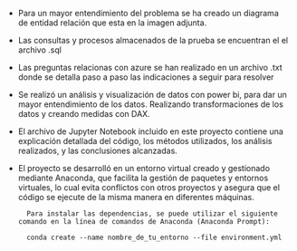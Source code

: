- Para un mayor entendimiento del problema se ha creado un diagrama de entidad relación que esta en la imagen adjunta.

- Las consultas y procesos almacenados de la prueba se encuentran el el archivo .sql

- Las preguntas relacionas con azure se han realizado en un archivo .txt donde se detalla paso a paso las indicaciones a seguir para resolver 

- Se realizó un análisis y visualización de datos con power bi, para dar un mayor entendimiento de los datos. Realizando transformaciones de los datos y creando medidas con DAX. 

- El archivo de Jupyter Notebook incluido en este proyecto contiene una explicación detallada del código, los métodos utilizados, los análisis realizados, y las conclusiones alcanzadas. 

- El proyecto se desarrolló en un entorno virtual creado y gestionado mediante Anaconda, que facilita la gestión de paquetes y entornos virtuales, lo cual evita conflictos con otros proyectos y asegura que el código se ejecute de la misma manera en diferentes máquinas.

        Para instalar las dependencias, se puede utilizar el siguiente comando en la línea de comandos de Anaconda (Anaconda Prompt):

        conda create --name nombre_de_tu_entorno --file environment.yml
